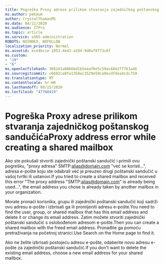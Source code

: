 ```yaml
---
title: Pogreška Proxy adrese prilikom stvaranja zajedničkog poštanskog sandučića
ms.author: pebaum
author: CrystalThomasMS
ms.date: 04/21/2020
ms.audience: ITPro
ms.topic: article
ms.service: o365-administration
ROBOTS: NOINDEX, NOFOLLOW
localization_priority: Normal
ms.assetid: ece4bcce-1053-4ed3-a194-9d0af8f73c6f
ms.custom:
- "19"
- "6"
ms.openlocfilehash: 368241a08b6bd1b5eeaf6e5c59ac68e27f761a46
ms.sourcegitcommit: c6692ce0fa1358ec3529e59ca0ecdfdea4cdc759
ms.translationtype: MT
ms.contentlocale: hr-HR
ms.lasthandoff: 09/15/2020
ms.locfileid: "47768419"
---
```

# <a name="proxy-address-error-while-creating-a-shared-mailbox"></a><span data-ttu-id="d8b95-102">Pogreška Proxy adrese prilikom stvaranja zajedničkog poštanskog sandučića</span><span class="sxs-lookup"><span data-stu-id="d8b95-102">Proxy address error while creating a shared mailbox</span></span>

<span data-ttu-id="d8b95-103">Ako ste pokušali stvoriti zajednički poštanski sandučić i primili ovu pogrešku, "proxy adresa" SMTP:alias@domain.com "već se koristi...", adresa e-pošte koju ste odabrali već je preuzeo drugi poštanski sandučić u vašoj tvrtki ili ustanovi.</span><span class="sxs-lookup"><span data-stu-id="d8b95-103">If you tried to create a shared mailbox and received this error "The proxy address "SMTP:alias@domain.com" is already being used…", the email address you chose is already taken by another mailbox in your organization.</span></span>
  
<span data-ttu-id="d8b95-104">Morate pronaći korisnika, grupu ili zajednički poštanski sandučić koji sadrži ovu adresu e-pošte i izbrisati ga ili promijeniti adresu e-pošte.</span><span class="sxs-lookup"><span data-stu-id="d8b95-104">You need to find the user, group, or shared mailbox that has this email address and delete it or change its email address.</span></span> <span data-ttu-id="d8b95-105">Zatim možete stvoriti zajednički poštanski sandučić s oslobođenom adresom e-pošte.</span><span class="sxs-lookup"><span data-stu-id="d8b95-105">Then you can create a shared mailbox with the freed email address.</span></span> <span data-ttu-id="d8b95-106">Pronađite ga pomoću pretraživanja na početnoj stranici.</span><span class="sxs-lookup"><span data-stu-id="d8b95-106">Use Search on the Home page to find it.</span></span>
  
<span data-ttu-id="d8b95-107">Ako ne želite izbrisati postojeću adresu e-pošte, odaberite novu adresu e-pošte za zajednički poštanski sandučić.</span><span class="sxs-lookup"><span data-stu-id="d8b95-107">If you don't want to delete the existing email address, choose a new email address for your shared mailbox.</span></span>
  